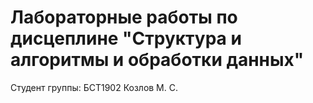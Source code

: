 # Лабораторные работы по дисцеплине "Структура и алгоритмы и обработки данных"
Студент группы: БСТ1902
Козлов М. С.

